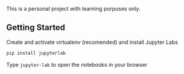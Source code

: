 This is a personal project with learning porpuses only.

## Getting Started
Create and activate virtualenv (recomended) and install Jupyter Labs

```bash 
pip install jupyterlab 
```
Type `jupyter-lab` to open the notebooks in your browser


